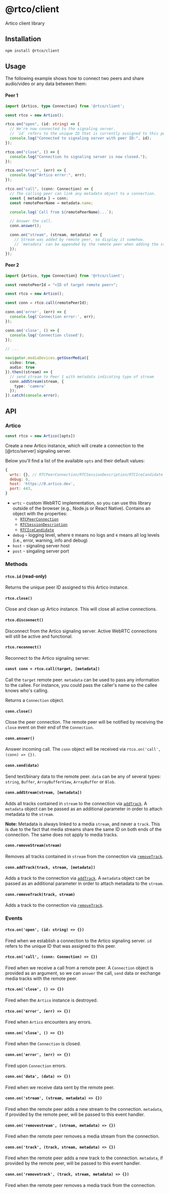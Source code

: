 # @rtco/client

Artico client library

## Installation

```bash
npm install @rtco/client
```

## Usage

The following example shows how to connect two peers and share audio/video or any data between them:

#### Peer 1

```ts
import {Artico, type Connection} from '@rtco/client';

const rtco = new Artico();

rtco.on("open", (id: string) => {
  // We're now connected to the signaling server.
  // `id` refers to the unique ID that is currently assigned to this peer, so remote peers can connect to us.
  console.log("Connected to signaling server with peer ID:", id);
});

rtco.on("close", () => {
  console.log("Connection to signaling server is now closed.");
});

rtco.on("error", (err) => {
  console.log("Artico error:", err);
});

rtco.on("call", (conn: Connection) => {
  // The calling peer can link any metadata object to a connection.
  const { metadata } = conn;
  const remotePeerName = metadata.name;

  console.log(`Call from ${remotePeerName}...`);

  // Answer the call.
  conn.answer();

  conn.on("stream", (stream, metadata) => {
    // Stream was added by remote peer, so display it somehow.
    // `metadata` can be appended by the remote peer when adding the stream.
  });
});

```

#### Peer 2

```ts
import {Artico, type Connection} from '@rtco/client';

const remotePeerId = "<ID of target remote peer>";

const rtco = new Artico();

const conn = rtco.call(remotePeerId);

conn.on('error', (err) => {
  console.log('Connection error:', err);
});

conn.on('close', () => {
  console.log('Connection closed');
});

// ...

navigator.mediaDevices.getUserMedia({
  video: true,
  audio: true
}).then((stream) => {
  // send stream to Peer 1 with metadata indicating type of stream
  conn.addStream(stream, {
    type: 'camera'
  });
}).catch(console.error);
```


## API

### Artico

```js
const rtco = new Artico([opts])
```

Create a new Artico instance, which will create a connection to the [@rtco/server] signaling server.

Below you'll find a list of the available `opts` and their default values:
```js
{
  wrtc: {}, // RTCPeerConnection/RTCSessionDescription/RTCIceCandidate
  debug: 0,
  host: 'https://0.artico.dev',
  port: 443,
}
```

 - `wrtc` - custom WebRTC implementation, so you can use this library outside of the browser (e.g., Node.js or React Native). Contains an object with the properties:
   + [`RTCPeerConnection`](https://developer.mozilla.org/en-US/docs/Web/API/RTCPeerConnection)
   + [`RTCSessionDescription`](https://developer.mozilla.org/en-US/docs/Web/API/RTCSessionDescription)
   + [`RTCIceCandidate`](https://developer.mozilla.org/en-US/docs/Web/API/RTCIceCandidate)
 - `debug` - logging level, where `0` means no logs and `4` means all log levels (i.e., error, warning, info and debug)
 - `host` - signaling server host
 - `post` - singaling server port

### Methods

#### `rtco.id` (read-only)

Returns the unique peer ID assigned to this Artico instance.

#### `rtco.close()`

Close and clean up Artico instance. This will close all active connections.

#### `rtco.disconnect()`

Disconnect from the Artico signaling server. Active WebRTC connections will still be active and functional.

#### `rtco.reconnect()`

Reconnect to the Artico signaling server.

#### `const conn = rtco.call(target, [metadata])`

Call the `target` remote peer. `metadata` can be used to pass any information to the callee.
For instance, you could pass the caller's name so the callee knows who's calling.

Returns a `Connection` object.

#### `conn.close()`

Close the peer connection. The remote peer will be notified by receiving the `close` event on their end of the `Connection`.

#### `conn.answer()`

Answer incoming call. The `conn` object will be received via `rtco.on('call', (conn) => {})`.

#### `conn.send(data)`

Send text/binary data to the remote peer. `data` can be any of several types: `string`, `Buffer`, `ArrayBufferView`, `ArrayBuffer` or `Blob`.

#### `conn.addStream(stream, [metadata])`

Adds all tracks contained in `stream` to the connection via [`addTrack`](https://developer.mozilla.org/en-US/docs/Web/API/RTCPeerConnection/addTrack).
A `metadata` object can be passed as an additional parameter in order to attach metadata to the `stream`.

**Note:** Metadata is always linked to a media `stream`, and never a `track`. This is due to the fact that media streams share the same ID on both ends of the connection. The same does not apply to media tracks.

#### `conn.removeStream(stream)`

Removes all tracks contained in `stream` from the connection via [`removeTrack`](https://developer.mozilla.org/en-US/docs/Web/API/RTCPeerConnection/removeTrack).

#### `conn.addTrack(track, stream, [metadata])`

Adds a track to the connection via [`addTrack`](https://developer.mozilla.org/en-US/docs/Web/API/RTCPeerConnection/addTrack).
A `metadata` object can be passed as an additional parameter in order to attach metadata to the `stream`.

#### `conn.removeTrack(track, stream)`

Adds a track to the connection via [`removeTrack`](https://developer.mozilla.org/en-US/docs/Web/API/RTCPeerConnection/removeTrack).

### Events

#### `rtco.on('open', (id: string) => {})`

Fired when we establish a connection to the Artico signaling server.
`id` refers to the unique ID that was assigned to this peer.

#### `rtco.on('call', (conn: Connection) => {})`

Fired when we receive a call from a remote peer. A `Connection` object is provided as an argument, so we can `answer` the call, `send` data or exchange media tracks with the remote peer.

#### `rtco.on('close', () => {})`

Fired when the `Artico` instance is destroyed.

#### `rtco.on('error', (err) => {})`

Fired when `Artico` encounters any errors.

#### `conn.on('close', () => {})`

Fired when the `Connection` is closed.

#### `conn.on('error', (err) => {})`

Fired upon `Connection` errors.

#### `conn.on('data', (data) => {})`

Fired when we receive data sent by the remote peer.

#### `conn.on('stream', (stream, metadata) => {})`

Fired when the remote peer adds a new stream to the connection.
`metadata`, if provided by the remote peer, will be passed to this event handler.

#### `conn.on('removestream', (stream, metadata) => {})`

Fired when the remote peer removes a media stream from the connection.

#### `conn.on('track', (track, stream, metadata) => {})`

Fired when the remote peer adds a new track to the connection.
`metadata`, if provided by the remote peer, will be passed to this event handler.

#### `conn.on('removetrack', (track, stream, metadata) => {})`

Fired when the remote peer removes a media track from the connection.

